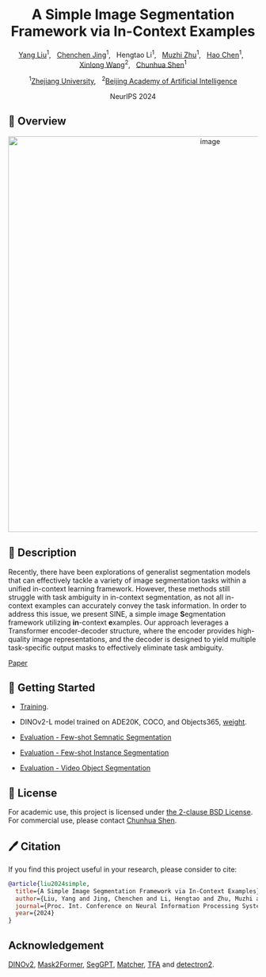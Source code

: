 <div align="center">

<h1>A Simple Image Segmentation Framework via In-Context Examples </h1>

[Yang Liu](https://scholar.google.com/citations?user=9JcQ2hwAAAAJ&hl=en)<sup>1</sup>, &nbsp; 
[Chenchen Jing](https://jingchenchen.github.io/)<sup>1</sup>, &nbsp;
Hengtao Li<sup>1</sup>, &nbsp;
[Muzhi Zhu](https://scholar.google.com/citations?user=064gBH4AAAAJ&hl=en)<sup>1</sup>, &nbsp;
[Hao Chen](https://stan-haochen.github.io/)<sup>1</sup>, &nbsp;
[Xinlong Wang](https://www.xloong.wang/)<sup>2</sup>, &nbsp;
[Chunhua Shen](https://cshen.github.io/)<sup>1</sup>

<sup>1</sup>[Zhejiang University](https://www.zju.edu.cn/english/), &nbsp;
<sup>2</sup>[Beijing Academy of Artificial Intelligence](https://www.baai.ac.cn/english.html)

NeurIPS 2024

</div>

## 🚀 Overview
<div align="center">
<img width="800" alt="image" src="figs/framework.png">
</div>

## 📖 Description

Recently, there have been explorations of generalist segmentation models that can effectively tackle a variety of image segmentation tasks within a unified in-context learning framework. 
However, these methods still struggle with task ambiguity in in-context segmentation, as not all in-context examples can accurately convey the task information. 
In order to address this issue, we present SINE, a simple image **S**egmentation framework utilizing **in**-context **e**xamples. 
Our approach leverages a Transformer encoder-decoder structure, where the encoder provides high-quality image representations, and the decoder is designed to yield multiple task-specific output masks to effectively eliminate task ambiguity.

[Paper](https://arxiv.org/abs/2410.04842)


## 👻 Getting Started

- [Training](TRAINING.md). 

- DINOv2-L model trained on ADE20K, COCO, and Objects365, [weight](https://drive.google.com/file/d/1GYQbbUZClbmhVESDLpRwqe-TyijW2kKb/view?usp=sharing).

- [Evaluation - Few-shot Semnatic Segmentation](inference_fss/EVALUATION.md)

- [Evaluation - Few-shot Instance Segmentation](inference_fsod/EVALUATION.md)

- [Evaluation - Video Object Segmentation](inference_vos/EVALUATION.md)



## 🎫 License

For academic use, this project is licensed under [the 2-clause BSD License](LICENSE). For commercial use, please contact [Chunhua Shen](mailto:chhshen@gmail.com).

## 🖊️ Citation


If you find this project useful in your research, please consider to cite:


```BibTeX
@article{liu2024simple,
  title={A Simple Image Segmentation Framework via In-Context Examples},
  author={Liu, Yang and Jing, Chenchen and Li, Hengtao and Zhu, Muzhi and Chen, Hao and Wang, Xinlong and Shen, Chunhua},
  journal={Proc. Int. Conference on Neural Information Processing Systems (NeurIPS)},
  year={2024}
}
```

## Acknowledgement
[DINOv2](https://github.com/facebookresearch/dinov2), [Mask2Former](https://github.com/facebookresearch/Mask2Former), [SegGPT](https://github.com/baaivision/Painter/tree/main/SegGPT), [Matcher](https://github.com/aim-uofa/Matcher), [TFA](https://github.com/ucbdrive/few-shot-object-detection) and [detectron2](https://github.com/facebookresearch/detectron2).
